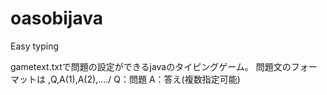 # oasobijava
Easy typing

gametext.txtで問題の設定ができるjavaのタイピングゲーム。
問題文のフォーマットは
,Q,A(1),A(2),..../
Q：問題
A：答え(複数指定可能)
